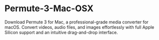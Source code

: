 # Permute-3-Mac-OSX
Download Permute 3 for Mac, a professional-grade media converter for macOS. Convert videos, audio files, and images effortlessly with full Apple Silicon support and an intuitive drag-and-drop interface.

